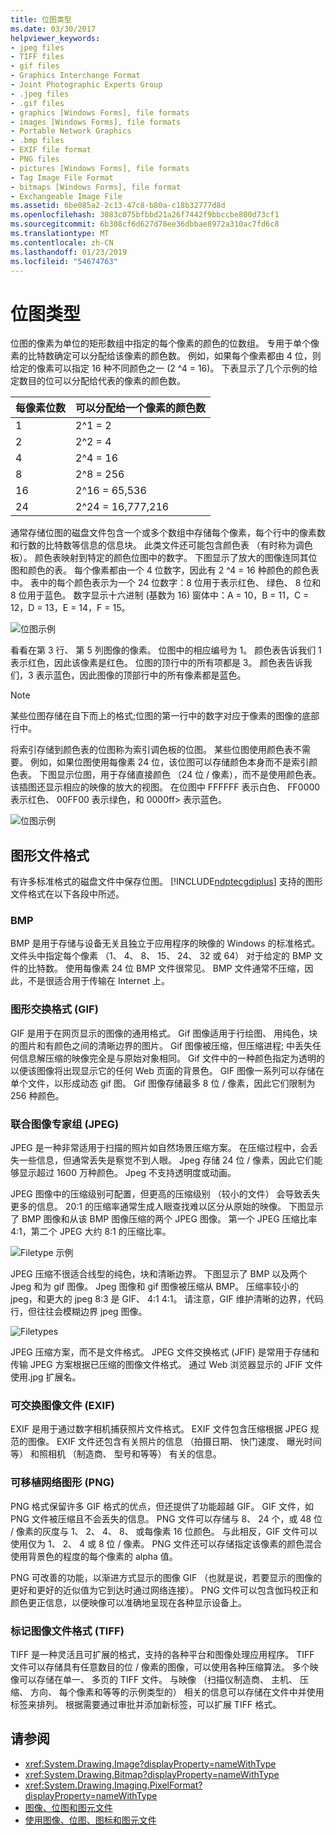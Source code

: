 ```yaml
---
title: 位图类型
ms.date: 03/30/2017
helpviewer_keywords:
- jpeg files
- TIFF files
- gif files
- Graphics Interchange Format
- Joint Photographic Experts Group
- .jpeg files
- .gif files
- graphics [Windows Forms], file formats
- images [Windows Forms], file formats
- Portable Network Graphics
- .bmp files
- EXIF file format
- PNG files
- pictures [Windows Forms], file formats
- Tag Image File Format
- bitmaps [Windows Forms], file format
- Exchangeable Image File
ms.assetid: 6be085a2-2c13-47c8-b80a-c18b32777d8d
ms.openlocfilehash: 3083c075bfbbd21a26f7442f9bbccbe800d73cf1
ms.sourcegitcommit: 6b308cf6d627d78ee36dbbae8972a310ac7fd6c8
ms.translationtype: MT
ms.contentlocale: zh-CN
ms.lasthandoff: 01/23/2019
ms.locfileid: "54674763"
---
```

# <a name="types-of-bitmaps"></a>位图类型
位图的像素为单位的矩形数组中指定的每个像素的颜色的位数组。 专用于单个像素的比特数确定可以分配给该像素的颜色数。 例如，如果每个像素都由 4 位，则给定的像素可以指定 16 种不同颜色之一 (2 ^4 = 16)。 下表显示了几个示例的给定数目的位可以分配给代表的像素的颜色数。  
  
|每像素位数|可以分配给一个像素的颜色数|  
|--------------------|------------------------------------------------------|  
|1|2^1 = 2|  
|2|2^2 = 4|  
|4|2^4 = 16|  
|8|2^8 = 256|  
|16|2^16 = 65,536|  
|24|2^24 = 16,777,216|  
  
 通常存储位图的磁盘文件包含一个或多个数组中存储每个像素，每个行中的像素数和行数的比特数等信息的信息块。 此类文件还可能包含颜色表 （有时称为调色板）。 颜色表映射到特定的颜色位图中的数字。 下图显示了放大的图像连同其位图和颜色的表。 每个像素都由一个 4 位数字，因此有 2 ^4 = 16 种颜色的颜色表中。 表中的每个颜色表示为一个 24 位数字：8 位用于表示红色、 绿色、 8 位和 8 位用于蓝色。 数字显示十六进制 (基数为 16) 窗体中：A = 10，B = 11，C = 12，D = 13，E = 14，F = 15。  
  
 ![位图示例](../../../../docs/framework/winforms/advanced/media/aboutgdip03-art01.gif "AboutGdip03_Art01")  
  
 看看在第 3 行、 第 5 列图像的像素。 位图中的相应编号为 1。 颜色表告诉我们 1 表示红色，因此该像素是红色。 位图的顶行中的所有项都是 3。 颜色表告诉我们，3 表示蓝色，因此图像的顶部行中的所有像素都是蓝色。  
  
> [!NOTE]
>  某些位图存储在自下而上的格式;位图的第一行中的数字对应于像素的图像的底部行中。  
  
 将索引存储到颜色表的位图称为索引调色板的位图。 某些位图使用颜色表不需要。 例如，如果位图使用每像素 24 位，该位图可以存储颜色本身而不是索引颜色表。 下图显示位图，用于存储直接颜色 （24 位 / 像素），而不是使用颜色表。 该插图还显示相应的映像的放大的视图。 在位图中 FFFFFF 表示白色、 FF0000 表示红色、 00FF00 表示绿色，和 0000ff> 表示蓝色。  
  
 ![位图示例](../../../../docs/framework/winforms/advanced/media/aboutgdip03-art02.gif "AboutGdip03_Art02")  
  
## <a name="graphics-file-formats"></a>图形文件格式  
 有许多标准格式的磁盘文件中保存位图。 [!INCLUDE[ndptecgdiplus](../../../../includes/ndptecgdiplus-md.md)] 支持的图形文件格式在以下各段中所述。  
  
### <a name="bmp"></a>BMP  
 BMP 是用于存储与设备无关且独立于应用程序的映像的 Windows 的标准格式。 文件头中指定每个像素 （1、 4、 8、 15、 24、 32 或 64） 对于给定的 BMP 文件的比特数。 使用每像素 24 位 BMP 文件很常见。 BMP 文件通常不压缩，因此，不是很适合用于传输在 Internet 上。  
  
### <a name="graphics-interchange-format-gif"></a>图形交换格式 (GIF)  
 GIF 是用于在网页显示的图像的通用格式。 Gif 图像适用于行绘图、 用纯色，块的图片和有颜色之间的清晰边界的图片。 Gif 图像被压缩，但压缩进程; 中丢失任何信息解压缩的映像完全是与原始对象相同。 Gif 文件中的一种颜色指定为透明的以便该图像将出现显示它的任何 Web 页面的背景色。 GIF 图像一系列可以存储在单个文件，以形成动态 gif 图。 Gif 图像存储最多 8 位 / 像素，因此它们限制为 256 种颜色。  
  
### <a name="joint-photographic-experts-group-jpeg"></a>联合图像专家组 (JPEG)  
 JPEG 是一种非常适用于扫描的照片如自然场景压缩方案。 在压缩过程中，会丢失一些信息，但通常丢失是察觉不到人眼。 Jpeg 存储 24 位 / 像素，因此它们能够显示超过 1600 万种颜色。 Jpeg 不支持透明度或动画。  
  
 JPEG 图像中的压缩级别可配置，但更高的压缩级别 （较小的文件） 会导致丢失更多的信息。 20:1 的压缩率通常生成人眼查找难以区分从原始的映像。 下图显示了 BMP 图像和从该 BMP 图像压缩的两个 JPEG 图像。 第一个 JPEG 压缩比率 4:1，第二个 JPEG 大约 8:1 的压缩比率。  
  
 ![Filetype 示例](../../../../docs/framework/winforms/advanced/media/aboutgdip03-art03.gif "AboutGdip03_Art03")  
  
 JPEG 压缩不很适合线型的纯色，块和清晰边界。 下图显示了 BMP 以及两个 Jpeg 和为 gif 图像。 Jpeg 图像和 gif 图像被压缩从 BMP。 压缩率较小的 jpeg，和更大的 jpeg 8:3 是 GIF、 4:1 4:1。 请注意，GIF 维护清晰的边界，代码行，但往往会模糊边界 jpeg 图像。  
  
 ![Filetypes](../../../../docs/framework/winforms/advanced/media/aboutgdip03-art03a.gif "AboutGdip03_Art03A")  
  
 JPEG 压缩方案，而不是文件格式。 JPEG 文件交换格式 (JFIF) 是常用于存储和传输 JPEG 方案根据已压缩的图像文件格式。 通过 Web 浏览器显示的 JFIF 文件使用.jpg 扩展名。  
  
### <a name="exchangeable-image-file-exif"></a>可交换图像文件 (EXIF)  
 EXIF 是用于通过数字相机捕获照片文件格式。 EXIF 文件包含压缩根据 JPEG 规范的图像。 EXIF 文件还包含有关照片的信息 （拍摄日期、 快门速度、 曝光时间等） 和照相机 （制造商、 型号和等等） 有关的信息。  
  
### <a name="portable-network-graphics-png"></a>可移植网络图形 (PNG)  
 PNG 格式保留许多 GIF 格式的优点，但还提供了功能超越 GIF。 GIF 文件，如 PNG 文件被压缩且不会丢失的信息。 PNG 文件可以存储与 8、 24 个，或 48 位 / 像素的灰度与 1、 2、 4、 8、 或每像素 16 位颜色。 与此相反，GIF 文件可以使用仅为 1、 2、 4 或 8 位 / 像素。 PNG 文件还可以存储指定该像素的颜色混合使用背景色的程度的每个像素的 alpha 值。  
  
 PNG 可改善的功能，以渐进方式显示的图像 GIF （也就是说，若要显示的图像的更好和更好的近似值为它到达时通过网络连接）。 PNG 文件可以包含伽玛校正和颜色更正信息，以便映像可以准确地呈现在各种显示设备上。  
  
### <a name="tag-image-file-format-tiff"></a>标记图像文件格式 (TIFF)  
 TIFF 是一种灵活且可扩展的格式，支持的各种平台和图像处理应用程序。 TIFF 文件可以存储具有任意数目的位 / 像素的图像，可以使用各种压缩算法。 多个映像可以存储在单一、 多页的 TIFF 文件。 与映像 （扫描仪制造商、 主机、 压缩、 方向、 每个像素和等等的示例类型的） 相关的信息可以存储在文件中并使用标签来排列。 根据需要通过审批并添加新标签，可以扩展 TIFF 格式。  
  
## <a name="see-also"></a>请参阅
- <xref:System.Drawing.Image?displayProperty=nameWithType>
- <xref:System.Drawing.Bitmap?displayProperty=nameWithType>
- <xref:System.Drawing.Imaging.PixelFormat?displayProperty=nameWithType>
- [图像、位图和图元文件](../../../../docs/framework/winforms/advanced/images-bitmaps-and-metafiles.md)
- [使用图像、位图、图标和图元文件](../../../../docs/framework/winforms/advanced/working-with-images-bitmaps-icons-and-metafiles.md)
